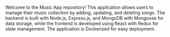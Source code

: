 Welcome to the Music App repository! This application allows users to manage their music collection by adding, updating, and deleting songs. The backend is built with Node.js, Express.js, and MongoDB with Mongoose for data storage, while the frontend is developed using React with Redux for state management. The application is Dockerized for easy deployment.
